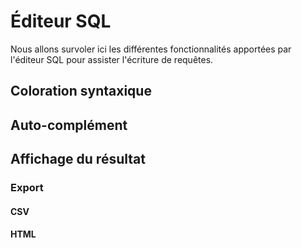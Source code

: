 Éditeur SQL
===========

Nous allons survoler ici les différentes fonctionnalités apportées par l'éditeur SQL pour assister l'écriture de requêtes.


Coloration syntaxique
---------------------


Auto-complément
---------------


Affichage du résultat
---------------------


### Export ###

#### CSV ####

#### HTML ####
